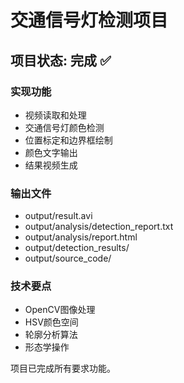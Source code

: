 # 交通信号灯检测项目

## 项目状态: 完成 ✅

### 实现功能
- 视频读取和处理
- 交通信号灯颜色检测
- 位置标定和边界框绘制
- 颜色文字输出
- 结果视频生成

### 输出文件
- output/result.avi
- output/analysis/detection_report.txt
- output/analysis/report.html
- output/detection_results/
- output/source_code/

### 技术要点
- OpenCV图像处理
- HSV颜色空间
- 轮廓分析算法
- 形态学操作

项目已完成所有要求功能。
